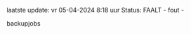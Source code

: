 laatste update: 
vr 05-04-2024  8:18   uur 
Status: FAALT - fout - 
<div class="service R">backupjobs</div>